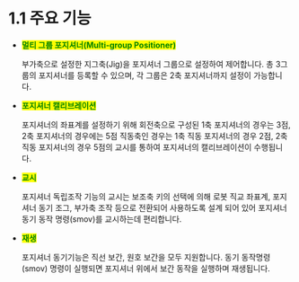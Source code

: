 ﻿# 1.1 주요 기능

*   <mark style="color:green;">**멀티 그룹 포지셔너(Multi-group Positioner)**</mark>

    부가축으로 설정한 지그축(Jig)을 포지셔너 그룹으로 설정하여 제어합니다. 총 3그룹의 포지셔너를 등록할 수 있으며, 각 그룹은 2축 포지셔너까지 설정이 가능합니다.

*   <mark style="color:green;">**포지셔너 캘리브레이션**</mark>

    포지셔너의 좌표계를 설정하기 위해 회전축으로 구성된 1축 포지셔너의 경우는 3점, 2축 포지셔너의 경우에는 5점 직동축인 경우는 1축 직동 포지셔너의 경우 2점, 2축 직동 포지셔너의 경우 5점의 교시를 통하여 포지셔너의 캘리브레이션이 수행됩니다.

*   <mark style="color:green;">**교시**</mark>

    포지셔너 독립조작 기능의 교시는 보조축 키의 선택에 의해 로봇 직교 좌표계, 포지셔너 동기 조그, 부가축 조작 등으로 전환되어 사용하도록 설계 되어 있어 포지셔너 동기 동작 명령(smov)를 교시하는데 편리합니다.

*   <mark style="color:green;">**재생**</mark>

    포지셔너 동기기능은 직선 보간, 원호 보간을 모두 지원합니다. 동기 동작명령(smov) 명령이 실행되면 포지셔너 위에서 보간 동작을 실행하며 재생됩니다. 
